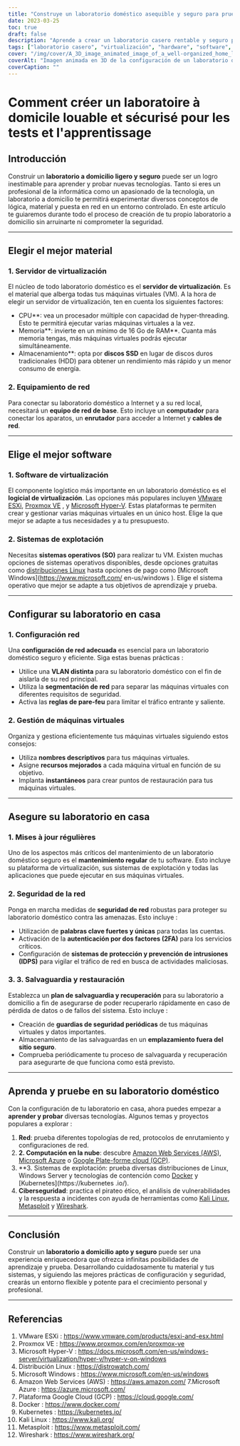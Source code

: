 ```yaml
---
title: "Construye un laboratorio doméstico asequible y seguro para pruebas y aprendizaje informático"
date: 2023-03-25
toc: true
draft: false
description: "Aprende a crear un laboratorio casero rentable y seguro para adquirir experiencia práctica en TI, experimentando con conceptos de software, hardware y redes."
tags: ["laboratorio casero", "virtualización", "hardware", "software", "redes", "seguridad", "aprendizaje", "pruebas", "profesional de TI", "entusiasta de la tecnología", "VMware", "Proxmox", "Hyper-V", "Linux", "Windows", "configuración de red", "gestión de máquinas virtuales", "copia de seguridad y recuperación", "computación en la nube", "ciberseguridad"].
cover: "/img/cover/A_3D_image_animated_image_of_a_well-organized_home_lab_setup.png"
coverAlt: "Imagen animada en 3D de la configuración de un laboratorio doméstico bien organizado, que incluye un rack de servidores, equipos de red y varias pantallas que muestran máquinas virtuales, mapas de red y funciones de seguridad, todo ello en un acogedor entorno doméstico."
coverCaption: ""
---
```



 # Comment créer un laboratoire à domicile louable et sécurisé pour les tests et l'apprentissage
 
 ## Introducción
 
 Construir un **laboratorio a domicilio ligero y seguro** puede ser un logro inestimable para aprender y probar nuevas tecnologías. Tanto si eres un profesional de la informática como un apasionado de la tecnología, un laboratorio a domicilio te permitirá experimentar diversos conceptos de lógica, material y puesta en red en un entorno controlado. En este artículo te guiaremos durante todo el proceso de creación de tu propio laboratorio a domicilio sin arruinarte ni comprometer la seguridad.
 
 ______
 
 ## Elegir el mejor material
 
 ### 1. Servidor de virtualización
 
 El núcleo de todo laboratorio doméstico es el **servidor de virtualización**. Es el material que alberga todas tus máquinas virtuales (VM). A la hora de elegir un servidor de virtualización, ten en cuenta los siguientes factores:
 
 - CPU**: vea un procesador múltiple con capacidad de hyper-threading. Esto te permitirá ejecutar varias máquinas virtuales a la vez.
 - Memoria**: invierte en un mínimo de 16 Go de RAM**. Cuanta más memoria tengas, más máquinas virtuales podrás ejecutar simultáneamente.
 - Almacenamiento**: opta por **discos SSD** en lugar de discos duros tradicionales (HDD) para obtener un rendimiento más rápido y un menor consumo de energía.
 
 ### 2. Equipamiento de red
 
 Para conectar su laboratorio doméstico a Internet y a su red local, necesitará un **equipo de red de base**. Esto incluye un **computador** para conectar los aparatos, un **enrutador** para acceder a Internet y **cables de red**.
 
 ______
 
 ## Elige el mejor software
 
 ### 1. Software de virtualización
 
 El componente logístico más importante en un laboratorio doméstico es el **logicial de virtualización**. Las opciones más populares incluyen [VMware ESXi](https://www.vmware.com/products/esxi-and-esx.html), [Proxmox VE](https://www.proxmox.com/en/proxmox-ve ) , y [Microsoft Hyper-V](https://docs.microsoft.com/en-us/windows-server/virtualization/hyper-v/hyper-v-on-windows). Estas plataformas te permiten crear y gestionar varias máquinas virtuales en un único host. Elige la que mejor se adapte a tus necesidades y a tu presupuesto.
 
 ### 2. Sistemas de explotación
 
 Necesitas **sistemas operativos (SO)** para realizar tu VM. Existen muchas opciones de sistemas operativos disponibles, desde opciones gratuitas como [distribuciones Linux](https://distrowatch.com/) hasta opciones de pago como [Microsoft Windows](https://www.microsoft.com/ en-us/windows ). Elige el sistema operativo que mejor se adapte a tus objetivos de aprendizaje y prueba.
 
 ______
 
 ## Configurar su laboratorio en casa
 
 ### 1. Configuración red
 
 Una **configuración de red adecuada** es esencial para un laboratorio doméstico seguro y eficiente. Siga estas buenas prácticas :
 
 - Utilice una **VLAN distinta** para su laboratorio doméstico con el fin de aislarla de su red principal.
 - Utiliza la **segmentación de red** para separar las máquinas virtuales con diferentes requisitos de seguridad.
 - Activa las **reglas de pare-feu** para limitar el tráfico entrante y saliente.
 
 ### 2. Gestión de máquinas virtuales
 
 Organiza y gestiona eficientemente tus máquinas virtuales siguiendo estos consejos:
 
 - Utiliza **nombres descriptivos** para tus máquinas virtuales.
 - Asigne **recursos mejorados** a cada máquina virtual en función de su objetivo.
 - Implanta **instantáneos** para crear puntos de restauración para tus máquinas virtuales.
 
 ______
 
 ## Asegure su laboratorio en casa
 
 ### 1. Mises à jour régulières
 
 Uno de los aspectos más críticos del mantenimiento de un laboratorio doméstico seguro es el **mantenimiento regular** de tu software. Esto incluye su plataforma de virtualización, sus sistemas de explotación y todas las aplicaciones que puede ejecutar en sus máquinas virtuales.
 
 ### 2. Seguridad de la red
 
 Ponga en marcha medidas de **seguridad de red** robustas para proteger su laboratorio doméstico contra las amenazas. Esto incluye :
 
 - Utilización de **palabras clave fuertes y únicas** para todas las cuentas.
 - Activación de la **autenticación por dos factores (2FA)** para los servicios críticos.
 - Configuración de **sistemas de protección y prevención de intrusiones (IDPS)** para vigilar el tráfico de red en busca de actividades maliciosas.
 
 ### 3. 3. Salvaguardia y restauración
 
 Establezca un **plan de salvaguardia y recuperación** para su laboratorio a domicilio a fin de asegurarse de poder recuperarlo rápidamente en caso de pérdida de datos o de fallos del sistema. Esto incluye :
 
 - Creación de **guardias de seguridad periódicas** de tus máquinas virtuales y datos importantes.
 - Almacenamiento de las salvaguardas en un **emplazamiento fuera del sitio seguro**.
 - Comprueba periódicamente tu proceso de salvaguarda y recuperación para asegurarte de que funciona como está previsto.
 
 ______
 
 ## Aprenda y pruebe en su laboratorio doméstico
 
 Con la configuración de tu laboratorio en casa, ahora puedes empezar a **aprender y probar** diversas tecnologías. Algunos temas y proyectos populares a explorar :
 
 1. **Red**: prueba diferentes topologías de red, protocolos de enrutamiento y configuraciones de red.
 2. **2. Computación en la nube**: descubre [Amazon Web Services (AWS)](https://aws.amazon.com/), [Microsoft Azure](https://azure.microsoft.com/) o [Google Plate-forme cloud (GCP)](https://cloud.google.com/).
 3. **3. Sistemas de explotación: prueba diversas distribuciones de Linux, Windows Server y tecnologías de contención como [Docker](https://www.docker.com/) y [Kubernetes](https://kubernetes .io/).
 4. **Ciberseguridad**: practica el pirateo ético, el análisis de vulnerabilidades y la respuesta a incidentes con ayuda de herramientas como [Kali Linux](https://www.kali.org/), [ Metasploit](https://www.metasploit.com/) y [Wireshark](https://www.wireshark.org/).
 
 ______
 
 ## Conclusión
 
 Construir un **laboratorio a domicilio apto y seguro** puede ser una experiencia enriquecedora que ofrezca infinitas posibilidades de aprendizaje y prueba. Desarrollando cuidadosamente tu material y tus sistemas, y siguiendo las mejores prácticas de configuración y seguridad, crearás un entorno flexible y potente para el crecimiento personal y profesional.
 
 ______
 
 ## Referencias
 
 1. VMware ESXi : <https://www.vmware.com/products/esxi-and-esx.html>
 2. Proxmox VE : <https://www.proxmox.com/en/proxmox-ve>
 3. Microsoft Hyper-V : <https://docs.microsoft.com/en-us/windows-server/virtualization/hyper-v/hyper-v-on-windows>
 4. Distribución Linux : <https://distrowatch.com/>
 5. Microsoft Windows : <https://www.microsoft.com/en-us/windows>
 6. Amazon Web Services (AWS) : <https://aws.amazon.com/>
 7.Microsoft Azure : <https://azure.microsoft.com/>
 8. Plataforma Google Cloud (GCP) : <https://cloud.google.com/>
 9. Docker : <https://www.docker.com/>
 10. Kubernetes : <https://kubernetes.io/>
 11. Kali Linux : <https://www.kali.org/>
 12. Metasploit : <https://www.metasploit.com/>
 13. Wireshark : <https://www.wireshark.org/>
